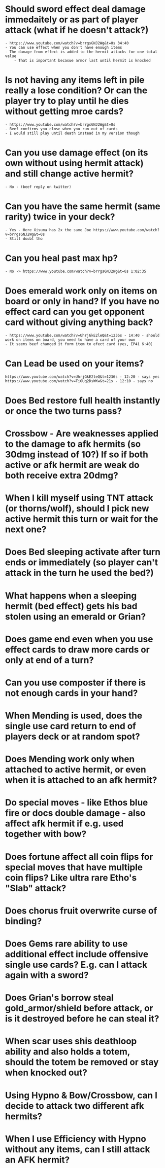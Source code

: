 # Should sword effect deal damage immedaitely or as part of player attack (what if he doesn't attack?)
	- https://www.youtube.com/watch?v=brrgsGNJ2Wg&t=0s 34:40
	- You can use effect when you don't have enough items
	- The damage from effect is added to the hermit attacks for one total value
		- That is important becasue armor last until hermit is knocked
# Is not having any items left in pile really a lose condition? Or can the player try to play until he dies without getting mroe cards?
	- https://www.youtube.com/watch?v=brrgsGNJ2Wg&t=0s
	- Beef confirms you close when you run out of cards
	- I would still play until death instead in my version though
# Can you use damage effect (on its own without using hermit attack) and still change active hermit?
	- No - (beef reply on twitter)
# Can you have the same hermit (same rarity) twice in your deck?
	- Yes - Here Xisuma has 2x the same Joe https://www.youtube.com/watch?v=brrgsGNJ2Wg&t=0s
	- Still doubt tho
# Can you heal past max hp?
	- No -> https://www.youtube.com/watch?v=brrgsGNJ2Wg&t=0s 1:02:35
# Does emerald work only on items on board or only in hand? If you have no effect card can you get opponent card without giving anything back?
	- https://www.youtube.com/watch?v=UhrjGkE2leQ&t=1236s - 14:40 - should work on items on board, you need to have a card of your own
	- It seems beef changed it form item to efect card (yes, EP41 6:40)
# Can Lead be used on your items? 
	https://www.youtube.com/watch?v=UhrjGkE2leQ&t=1236s - 12:20 - says yes
	https://www.youtube.com/watch?v=TiOUq2DsWKw&t=21s - 12:10 - says no
# Does Bed restore full health instantly or once the two turns pass?
# Crossbow - Are weaknesses applied to the damage to afk hermits (so 30dmg instead of 10?) If so if both active or afk hermit are weak do both receive extra 20dmg?
# When I kill myself using TNT attack (or thorns/wolf), should I pick new active hermit this turn or wait for the next one?
# Does Bed sleeping activate after turn ends or immediately (so player can't attack in the turn he used the bed?)
# What happens when a sleeping hermit (bed effect) gets his bad stolen using an emerald or Grian?
# Does game end even when you use effect cards to draw more cards or only at end of a turn?
# Can you use composter if there is not enough cards in your hand?
# When Mending is used, does the single use card return to end of players deck or at random spot?
# Does Mending work only when attached to active hermit, or even when it is attached to an afk hermit?
# Do special moves - like Ethos blue fire or docs double damage - also affect afk hermit if e.g. used together with bow?
# Does fortune affect all coin flips for special moves that have multiple coin flips? Like ultra rare Etho's "Slab" attack?
# Does chorus fruit overwrite curse of binding?
# Does Gems rare ability to use additional effect include offensive single use cards? E.g. can I attack again with a sword?
# Does Grian's borrow steal gold_armor/shield before attack, or is it destroyed before he can steal it?
# When scar uses shis deathloop ability and also holds a totem, should the totem be removed or stay when knocked out?
# Using Hypno & Bow/Crossbow, can I decide to attack two different afk hermits?
# When I use Efficiency with Hypno without any items, can I still attack an AFK hermit?